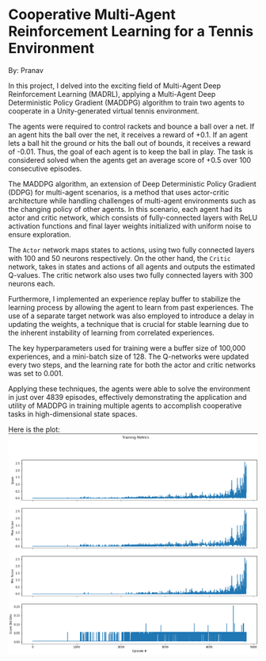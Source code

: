 # Cooperative Multi-Agent Reinforcement Learning for a Tennis Environment
By: Pranav

In this project, I delved into the exciting field of Multi-Agent Deep Reinforcement Learning (MADRL), applying a Multi-Agent Deep Deterministic Policy Gradient (MADDPG) algorithm to train two agents to cooperate in a Unity-generated virtual tennis environment.

The agents were required to control rackets and bounce a ball over a net. If an agent hits the ball over the net, it receives a reward of +0.1. If an agent lets a ball hit the ground or hits the ball out of bounds, it receives a reward of -0.01. Thus, the goal of each agent is to keep the ball in play. The task is considered solved when the agents get an average score of +0.5 over 100 consecutive episodes.

The MADDPG algorithm, an extension of Deep Deterministic Policy Gradient (DDPG) for multi-agent scenarios, is a method that uses actor-critic architecture while handling challenges of multi-agent environments such as the changing policy of other agents. In this scenario, each agent had its actor and critic network, which consists of fully-connected layers with ReLU activation functions and final layer weights initialized with uniform noise to ensure exploration. 

The `Actor` network maps states to actions, using two fully connected layers with 100 and 50 neurons respectively. On the other hand, the `Critic` network, takes in states and actions of all agents and outputs the estimated Q-values. The critic network also uses two fully connected layers with 300 neurons each. 

Furthermore, I implemented an experience replay buffer to stabilize the learning process by allowing the agent to learn from past experiences. The use of a separate target network was also employed to introduce a delay in updating the weights, a technique that is crucial for stable learning due to the inherent instability of learning from correlated experiences.

The key hyperparameters used for training were a buffer size of 100,000 experiences, and a mini-batch size of 128. The Q-networks were updated every two steps, and the learning rate for both the actor and critic networks was set to 0.001.

Applying these techniques, the agents were able to solve the environment in just over 4839 episodes, effectively demonstrating the application and utility of MADDPG in training multiple agents to accomplish cooperative tasks in high-dimensional state spaces.

Here is the plot:
![plot](https://github.com/spranav1998/tennis_rl/blob/994c60c6aa4363bdb0b6480f15db9d25286941af/plot/training_metrics.jpg)
